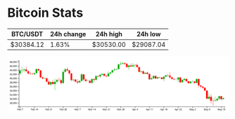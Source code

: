 # Bitcoin Stats

BTC/USDT|24h change|24h high|24h low|
|---|---|---|---|
|$30384.12|1.63%|$30530.00|$29087.04|

<img src="./chart.svg">
